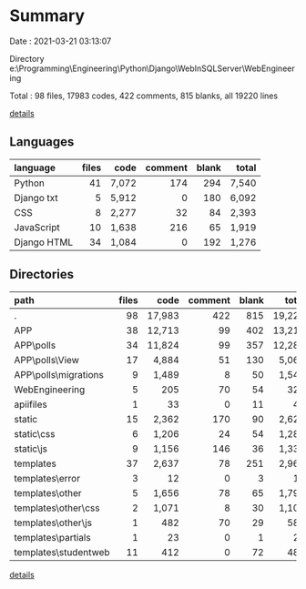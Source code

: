 # Summary

Date : 2021-03-21 03:13:07

Directory e:\Programming\Engineering\Python\Django\WebInSQLServer\WebEngineering

Total : 98 files,  17983 codes, 422 comments, 815 blanks, all 19220 lines

[details](details.md)

## Languages
| language | files | code | comment | blank | total |
| :--- | ---: | ---: | ---: | ---: | ---: |
| Python | 41 | 7,072 | 174 | 294 | 7,540 |
| Django txt | 5 | 5,912 | 0 | 180 | 6,092 |
| CSS | 8 | 2,277 | 32 | 84 | 2,393 |
| JavaScript | 10 | 1,638 | 216 | 65 | 1,919 |
| Django HTML | 34 | 1,084 | 0 | 192 | 1,276 |

## Directories
| path | files | code | comment | blank | total |
| :--- | ---: | ---: | ---: | ---: | ---: |
| . | 98 | 17,983 | 422 | 815 | 19,220 |
| APP | 38 | 12,713 | 99 | 402 | 13,214 |
| APP\polls | 34 | 11,824 | 99 | 357 | 12,280 |
| APP\polls\View | 17 | 4,884 | 51 | 130 | 5,065 |
| APP\polls\migrations | 9 | 1,489 | 8 | 50 | 1,547 |
| WebEngineering | 5 | 205 | 70 | 54 | 329 |
| apiifiles | 1 | 33 | 0 | 11 | 44 |
| static | 15 | 2,362 | 170 | 90 | 2,622 |
| static\css | 6 | 1,206 | 24 | 54 | 1,284 |
| static\js | 9 | 1,156 | 146 | 36 | 1,338 |
| templates | 37 | 2,637 | 78 | 251 | 2,966 |
| templates\error | 3 | 12 | 0 | 3 | 15 |
| templates\other | 5 | 1,656 | 78 | 65 | 1,799 |
| templates\other\css | 2 | 1,071 | 8 | 30 | 1,109 |
| templates\other\js | 1 | 482 | 70 | 29 | 581 |
| templates\partials | 1 | 23 | 0 | 1 | 24 |
| templates\studentweb | 11 | 412 | 0 | 72 | 484 |

[details](details.md)